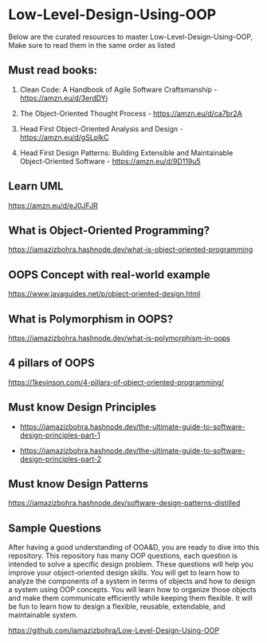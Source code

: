 # Low-Level-Design-Using-OOP

Below are the curated resources to master Low-Level-Design-Using-OOP, Make sure to read them in the same order as listed

## Must read books:

1. Clean Code: A Handbook of Agile Software Craftsmanship - https://amzn.eu/d/3erdDYj

2. The Object-Oriented Thought Process - https://amzn.eu/d/ca7br2A

3. Head First Object-Oriented Analysis and Design - https://amzn.eu/d/gSLplkC

4. Head First Design Patterns: Building Extensible and Maintainable Object-Oriented Software - https://amzn.eu/d/9D119u5

## Learn UML
https://amzn.eu/d/eJ0JFJR

## What is Object-Oriented Programming?
https://iamazizbohra.hashnode.dev/what-is-object-oriented-programming

## OOPS Concept with real-world example

https://www.javaguides.net/p/object-oriented-design.html

## What is Polymorphism in OOPS?

https://iamazizbohra.hashnode.dev/what-is-polymorphism-in-oops

## 4 pillars of OOPS

https://1kevinson.com/4-pillars-of-object-oriented-programming/

## Must know Design Principles

- https://iamazizbohra.hashnode.dev/the-ultimate-guide-to-software-design-principles-part-1

- https://iamazizbohra.hashnode.dev/the-ultimate-guide-to-software-design-principles-part-2

## Must know Design Patterns

https://iamazizbohra.hashnode.dev/software-design-patterns-distilled

## Sample Questions
After having a good understanding of OOA&D, you are ready to dive into this repository. This repository has many OOP questions, each question is intended to solve a specific design problem. These questions will help you improve your object-oriented design skills. You will get to learn how to analyze the components of a system in terms of objects and how to design a system using OOP concepts. You will learn how to organize those objects and make them communicate efficiently while keeping them flexible. It will be fun to learn how to design a flexible, reusable, extendable, and maintainable system.

https://github.com/iamazizbohra/Low-Level-Design-Using-OOP